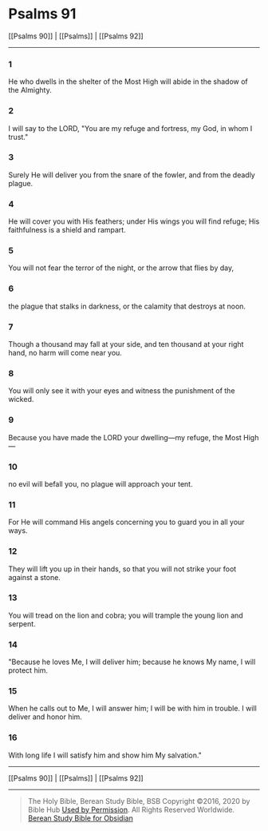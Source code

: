 # Psalms 91

[[Psalms 90]] | [[Psalms]] | [[Psalms 92]]

---

### 1
He who dwells in the shelter of the Most High will abide in the shadow of the Almighty.

### 2
I will say to the LORD, "You are my refuge and fortress, my God, in whom I trust."

### 3
Surely He will deliver you from the snare of the fowler, and from the deadly plague.

### 4
He will cover you with His feathers; under His wings you will find refuge; His faithfulness is a shield and rampart.

### 5
You will not fear the terror of the night, or the arrow that flies by day,

### 6
the plague that stalks in darkness, or the calamity that destroys at noon.

### 7
Though a thousand may fall at your side, and ten thousand at your right hand, no harm will come near you.

### 8
You will only see it with your eyes and witness the punishment of the wicked.

### 9
Because you have made the LORD your dwelling—my refuge, the Most High—

### 10
no evil will befall you, no plague will approach your tent.

### 11
For He will command His angels concerning you to guard you in all your ways.

### 12
They will lift you up in their hands, so that you will not strike your foot against a stone.

### 13
You will tread on the lion and cobra; you will trample the young lion and serpent.

### 14
"Because he loves Me, I will deliver him; because he knows My name, I will protect him.

### 15
When he calls out to Me, I will answer him; I will be with him in trouble. I will deliver and honor him.

### 16
With long life I will satisfy him and show him My salvation."

---

[[Psalms 90]] | [[Psalms]] | [[Psalms 92]]

---

> The Holy Bible, Berean Study Bible, BSB
> Copyright &copy;2016, 2020 by Bible Hub
> [Used by Permission](https://berean.bible/terms.htm). All Rights Reserved Worldwide.
> [Berean Study Bible for Obsidian](https://github.com/gapmiss/berean-study-bible-for-obsidian)

